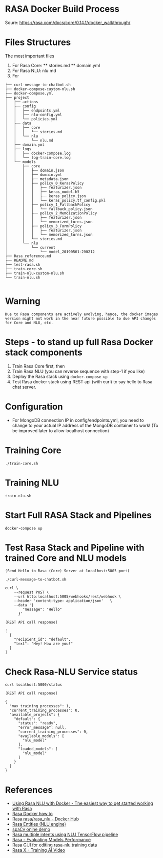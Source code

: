 # RASA Docker Build Process
Soure: https://rasa.com/docs/core/0.14.1/docker_walkthrough/


# Files Structures
The most important files
1. For Rasa Core: 
** stories.md
** domain.yml
2. For Rasa NLU: nlu.md
3. For 
```
├── curl-message-to-chatbot.sh
├── docker-compose-custom-nlu.sh
├── docker-compose.yml
├── project
│   ├── actions
│   ├── config
│   │   ├── endpoints.yml
│   │   ├── nlu-config.yml
│   │   └── policies.yml
│   ├── data
│   │   ├── core
│   │   │   └── stories.md
│   │   └── nlu
│   │       └── nlu.md
│   ├── domain.yml
│   ├── logs
│   │   ├── docker-compose.log
│   │   └── log-train-core.log
│   └── models
│       ├── core
│       │   ├── domain.json
│       │   ├── domain.yml
│       │   ├── metadata.json
│       │   ├── policy_0_KerasPolicy
│       │   │   ├── featurizer.json
│       │   │   ├── keras_model.h5
│       │   │   ├── keras_policy.json
│       │   │   └── keras_policy.tf_config.pkl
│       │   ├── policy_1_FallbackPolicy
│       │   │   └── fallback_policy.json
│       │   ├── policy_2_MemoizationPolicy
│       │   │   ├── featurizer.json
│       │   │   └── memorized_turns.json
│       │   ├── policy_3_FormPolicy
│       │   │   ├── featurizer.json
│       │   │   └── memorized_turns.json
│       │   └── stories.md
│       └── nlu
│           └── current
│               └── model_20190501-200212
├── Rasa_reference.md
├── README.md
├── test-rasa.sh
├── train-core.sh
├── train-nlu-custom-nlu.sh
└── train-nlu.sh


```
# Warning
`Due to Rasa components are actively evolving, hence, the docker images version might not work in the near future possible to due API changes for Core and NLU, etc.`

# Steps - to stand up full Rasa Docker stack components
1. Train Rasa Core first, then
2. Train Rasa NLU (you can reverse sequence with step-1 if you like)
3. Deploy the Rasa stack using `docker-compose up`
4. Test Rasa docker stack using REST api (with curl) to say hello to Rasa chat server.

# Configuration 
* For MongoDB connection IP in config/endpoints.yml, you need to change to your actual IP address of the MongoDB container to work!
  (To be improved later to allow localhost connection)
  
# Training Core
```
./train-core.sh
```

# Training NLU
```
train-nlu.sh
```

# Start Full RASA Stack and Pipelines
```
docker-compose up
```

# Test Rasa Stack and Pipeline with trained Core and NLU models
```
(Send Hello to Rasa (Core) Server at localhost:5005 port)

./curl-message-to-chatbot.sh 

curl \
    --request POST \
    --url http:localhost:5005/webhooks/rest/webhook \
    --header 'content-type: application/json'   \
    --data '{
        "message": "Hello"
      }'

(REST API call response)

[
  {
    "recipient_id": "default",
    "text": "Hey! How are you?"
  }
]
```

# Check Rasa-NLU Service status
```
curl localhost:5000/status

(REST API call response)

{
  "max_training_processes": 1,
  "current_training_processes": 0,
  "available_projects": {
    "default": {
      "status": "ready",
      "error_message": null,
      "current_training_processes": 0,
      "available_models": [
        "nlu_model"
      ],
      "loaded_models": [
        "nlu_model"
      ]
    }
  }
}
```

# References
* [Using Rasa NLU with Docker - The easiest way to get started working with Rasa](https://blog.spg.ai/using-rasa-nlu-with-docker-96b86856b392)
* [Rasa Docker how to](https://rasa.com/docs/core/docker_walkthrough/)
* [Rasa rasa/rasa_nlu - Docker Hub](https://hub.docker.com/r/rasa/rasa_nlu/)
* [Rasa Entities (NLU engine)](https://rasa.com/docs/nlu/entities/)
* [spaCy onlne demo](https://explosion.ai/demos/displacy-ent)
* [Rasa multiple intents using NLU TensorFlow pipeline](https://blog.rasa.com/how-to-handle-multiple-intents-per-input-using-rasa-nlu-tensorflow-pipeline/)
* [Rasa - Evaluating Models Performance](https://rasa.com/docs/nlu/0.15.0/evaluation/)
* [Rasa GUI for editing rasa-nlu training data](https://github.com/RasaHQ/rasa-nlu-trainer)
* [Rasa X - Training AI Video](https://www.youtube.com/watch?v=VXvWdrr2yw8&feature=youtu.be)


